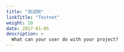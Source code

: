 ```yaml
---
title: "测试网"
linkTitle: "Testnet"
weight: 10
date: 2017-01-05
description: >
  What can your user do with your project?
---
```


